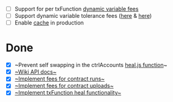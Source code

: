 - [ ] Support for per txFunction [dynamic variable fees](https://github.com/tyvdh/stellar-tss/blob/master/wrangler/src/txFunctions/run.js#L55)
- [ ] Support dynamic variable tolerance fees ([here](https://github.com/tyvdh/stellar-tss/blob/master/wrangler/src/txFunctions/run.js#L90-L91) & [here](https://github.com/tyvdh/stellar-tss/blob/master/wrangler/src/txSponsors/add.js#L20))
- [ ] Enable [cache](https://github.com/tyvdh/stellar-tss/blob/master/wrangler/src/index.js#L44-L53) in production

# Done
- [x] ~Prevent self swapping in the ctrlAccounts [heal.js function](https://github.com/tyvdh/stellar-tss/blob/master/wrangler/src/ctrlAccounts/heal.js)~
- [x] [~Wiki API docs~](https://github.com/tyvdh/stellar-tss/wiki)
- [x] [~Implement fees for contract runs~](https://github.com/tyvdh/stellar-tss/pull/3)
- [x] [~Implement fees for contract uploads~](https://github.com/tyvdh/stellar-tss/commit/6c8b299e22fec41fa546cc3a7d2f74016c5f2351)
- [x] [~Implement txFunction heal functionality~](https://github.com/tyvdh/stellar-tss/pull/2)

